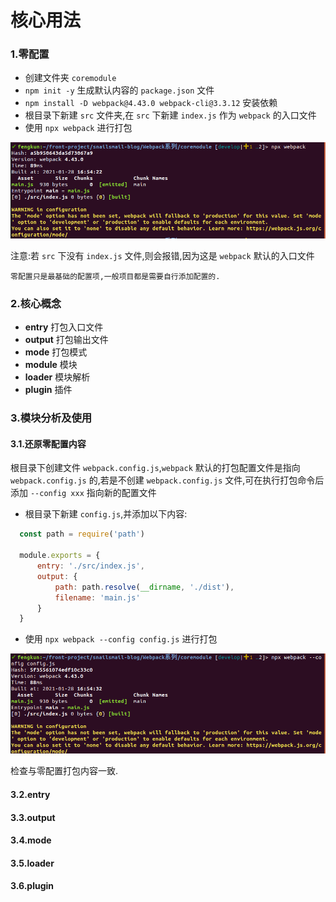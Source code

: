 # 核心用法

### 1.零配置

- 创建文件夹 `coremodule`
- `npm init -y` 生成默认内容的 `package.json` 文件
- `npm install -D webpack@4.43.0 webpack-cli@3.3.12` 安装依赖
- 根目录下新建 `src` 文件夹,在 `src` 下新建 `index.js` 作为 `webpack` 的入口文件
- 使用 `npx webpack` 进行打包

<center>

![效果图](./imgs/零配置打包.png)
</center>

注意:若 `src` 下没有 `index.js` 文件,则会报错,因为这是 `webpack` 默认的入口文件

    零配置只是最基础的配置项,一般项目都是需要自行添加配置的.

### 2.核心概念

- **entry** 打包入口文件
- **output** 打包输出文件
- **mode** 打包模式
- **module** 模块
- **loader** 模块解析
- **plugin** 插件

### 3.模块分析及使用

#### 3.1.还原零配置内容

  根目录下创建文件 `webpack.config.js`,`webpack` 默认的打包配置文件是指向 `webpack.config.js` 的,若是不创建 `webpack.config.js` 文件,可在执行打包命令后添加 `--config xxx` 指向新的配置文件

  - 根目录下新建 `config.js`,并添加以下内容:

  ```javascript
    const path = require('path')

    module.exports = {
        entry: './src/index.js',
        output: {
            path: path.resolve(__dirname, './dist'),
            filename: 'main.js'
        }
    }
  ```

  - 使用 `npx webpack --config config.js` 进行打包

<center>

![效果图](./imgs/自定义打包.png)
</center>

  检查与零配置打包内容一致.

#### 3.2.entry

    

#### 3.3.output

#### 3.4.mode

#### 3.5.loader

#### 3.6.plugin

